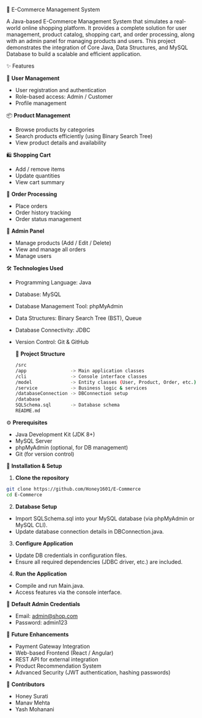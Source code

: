 🛒 E-Commerce Management System

A Java-based E-Commerce Management System that simulates a real-world online shopping platform. It provides a complete solution for user management, product catalog, shopping cart, and order processing, along with an admin panel for managing products and users.
This project demonstrates the integration of Core Java, Data Structures, and MySQL Database to build a scalable and efficient application.

✨ Features 

👥 **User Management**
- User registration and authentication
- Role-based access: Admin / Customer
- Profile management

📦 **Product Management**
- Browse products by categories
- Search products efficiently (using Binary Search Tree)
- View product details and availability

🛍️ **Shopping Cart**
- Add / remove items
- Update quantities
- View cart summary

📑 **Order Processing**
- Place orders
- Order history tracking
- Order status management

🔐 **Admin Panel**
- Manage products (Add / Edit / Delete)
- View and manage all orders
- Manage users

🛠️ **Technologies Used**
- Programming Language: Java
- Database: MySQL
- Database Management Tool: phpMyAdmin
- Data Structures: Binary Search Tree (BST), Queue
- Database Connectivity: JDBC
- Version Control: Git & GitHub

  📂 **Project Structure**
  ```bash
  /src
  /app                -> Main application classes
  /cli                -> Console interface classes
  /model              -> Entity classes (User, Product, Order, etc.)
  /service            -> Business logic & services
  /databaseConnection -> DBConnection setup
  /database
  SQLSchema.sql       -> Database schema
  README.md


⚙️ **Prerequisites**
- Java Development Kit (JDK 8+)
- MySQL Server
- phpMyAdmin (optional, for DB management)
- Git (for version control)


🚀 **Installation & Setup**
1. **Clone the repository**
```bash
git clone https://github.com/Honey1601/E-Commerce
cd E-Commerce
```
2. **Database Setup**
- Import SQLSchema.sql into your MySQL database (via phpMyAdmin or MySQL CLI).
- Update database connection details in DBConnection.java.

3. **Configure Application**
- Update DB credentials in configuration files.
- Ensure all required dependencies (JDBC driver, etc.) are included.

4. **Run the Application**
- Compile and run Main.java.
- Access features via the console interface.


🔑 **Default Admin Credentials**
- Email: admin@shop.com
- Password: admin123

 
 🚧 **Future Enhancements**
 - Payment Gateway Integration
- Web-based Frontend (React / Angular)
- REST API for external integration
- Product Recommendation System
- Advanced Security (JWT authentication, hashing passwords)


🙌 **Contributors**
- Honey Surati
- Manav Mehta
- Yash Mohanani
